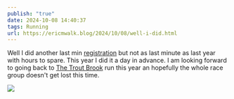 ```yaml
---
publish: "true"
date: 2024-10-08 14:40:37
tags: Running
url: https://ericmwalk.blog/2024/10/08/well-i-did.html
---
```


Well I did another last min [registration](https://ericmwalk.blog/2023/10/04/sometimes-the-race.html) but not as last minute as last year with hours to spare. This year I did it a day in advance. I am looking forward to going back to [The Trout Brook](https://ericmwalk.blog/2023/10/07/trout-brook-ten.html) run this year an hopefully the whole race group doesn't get lost this time.

![](https://ericmwalk.blog/uploads/2024/eeeb395304.png)